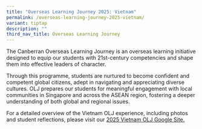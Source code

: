 ```yaml
---
title: "Overseas Learning Journey 2025: Vietnam"
permalink: /overseas-learning-journey-2025-vietnam/
variant: tiptap
description: ""
third_nav_title: Overseas Learning Journey
---
```

<p>The Canberran Overseas Learning Journey is an overseas learning initiative
designed to equip our students with 21st-century competencies and shape
them into effective leaders of character.</p>
<p>Through this programme, students are nurtured to become confident and
competent global citizens, adept in navigating and appreciating diverse
cultures. OLJ prepares our students for meaningful engagement with local
communities in Singapore and across the ASEAN region, fostering a deeper
understanding of both global and regional issues.</p>
<p>For a detailed overview of the Vietnam OLJ experience, including photos
and student reflections, please visit our <a href="https://sites.google.com/moe.edu.sg/oljhcm2025/home" rel="noopener nofollow" target="_blank">2025 Vietnam OLJ Google Site.</a>
</p>